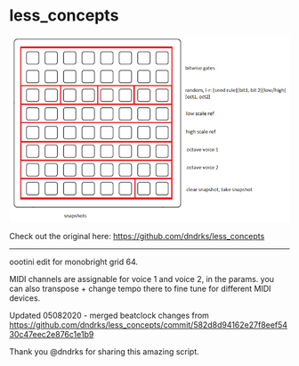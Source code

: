 # less_concepts

![less concepts edit for monobright grid 64](l_c64.png)

Check out the original here: https://github.com/dndrks/less_concepts

***

oootini edit for monobright grid 64.

MIDI channels are assignable for voice 1 and voice 2, in the params. you can also transpose + change tempo there to fine tune for different MIDI devices.

Updated 05082020 - merged beatclock changes from https://github.com/dndrks/less_concepts/commit/582d8d94162e27f8eef5430c47eec2e876c1e1b9

Thank you @dndrks for sharing this amazing script.


